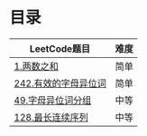 # 目录
| LeetCode题目 | 难度 |
| ------ | --- | 
| [1.两数之和](https://leetcode.cn/problems/two-sum)  | 简单 |
| [242.有效的字母异位词](https://leetcode.cn/problems/valid-anagram)  | 简单 |
| [49.字母异位词分组](https://leetcode.cn/problems/group-anagrams)  | 中等 |
| [128.最长连续序列](https://leetcode.cn/problems/longest-consecutive-sequence)  | 中等 |